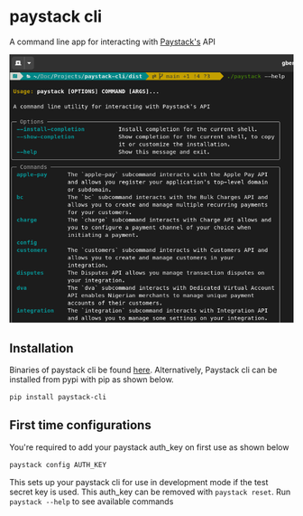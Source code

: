 # paystack cli
A command line app for interacting with [Paystack's](https://paystack.com/) API

![utility in use](./paystack-cli.png)

## Installation
Binaries of paystack cli be found [here](https://github.com/gray-adeyi/kuda-cli/releases/tag/0.1.0). Alternatively, Paystack cli can be installed from pypi
with pip as shown below.
```bash
pip install paystack-cli
```

## First time configurations
You're required to add your paystack auth_key on first use as shown below
```bash
paystack config AUTH_KEY
```
This sets up your paystack cli for use in development mode if the test secret key is used. This auth_key can be
removed with `paystack reset`. Run `paystack --help` to see available commands